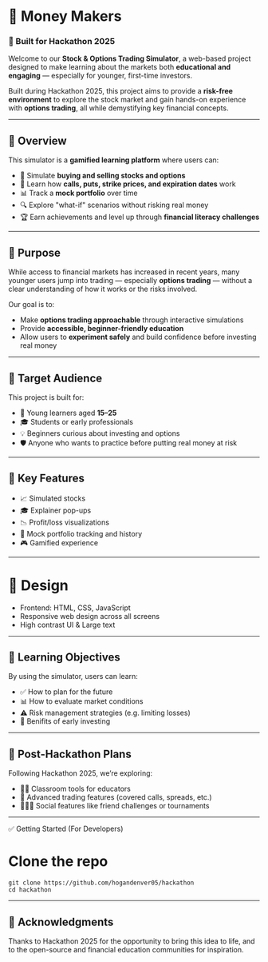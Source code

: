 # 💸 Money Makers
### 🚀 Built for Hackathon 2025  

Welcome to our **Stock & Options Trading Simulator**, a web-based project designed to make learning about the markets both **educational and engaging** — especially for younger, first-time investors.  

Built during Hackathon 2025, this project aims to provide a **risk-free environment** to explore the stock market and gain hands-on experience with **options trading**, all while demystifying key financial concepts.

---

## 🧠 Overview

This simulator is a **gamified learning platform** where users can:

- 🛒 Simulate **buying and selling stocks and options**
- 🧠 Learn how **calls, puts, strike prices, and expiration dates** work
- 📊 Track a **mock portfolio** over time
- 🔍 Explore "what-if" scenarios without risking real money
- 🏆 Earn achievements and level up through **financial literacy challenges**

---

## 🎯 Purpose

While access to financial markets has increased in recent years, many younger users jump into trading — especially **options trading** — without a clear understanding of how it works or the risks involved.

Our goal is to:

- Make **options trading approachable** through interactive simulations  
- Provide **accessible, beginner-friendly education**  
- Allow users to **experiment safely** and build confidence before investing real money  

---

## 👥 Target Audience

This project is built for:

- 🌱 Young learners aged **15–25**  
- 🎓 Students or early professionals  
- 💡 Beginners curious about investing and options  
- 🛡️ Anyone who wants to practice before putting real money at risk  

---

## 🔧 Key Features

- 📈 Simulated stocks  
- 🎓 Explainer pop-ups  
- 📉 Profit/loss visualizations
- 💼 Mock portfolio tracking and history 
- 🎮 Gamified experience 

---

# 📏 Design

- Frontend: HTML, CSS, JavaScript
- Responsive web design across all screens
- High contrast UI & Large text

---

## 📘 Learning Objectives

By using the simulator, users can learn:

- ✅ How to plan for the future
- 📊 How to evaluate market conditions
- ⚠️ Risk management strategies (e.g. limiting losses)
- 🧩 Benifits of early investing

---

## 🚧 Post-Hackathon Plans

Following Hackathon 2025, we’re exploring:

- 🧑‍🏫 Classroom tools for educators  
- 🔄 Advanced trading features (covered calls, spreads, etc.)  
- 🧑‍🤝‍🧑 Social features like friend challenges or tournaments  

---

✅ Getting Started (For Developers)
# Clone the repo
```
git clone https://github.com/hogandenver05/hackathon
cd hackathon
```

---

## 🙌 Acknowledgments

Thanks to Hackathon 2025 for the opportunity to bring this idea to life, and to the open-source and financial education communities for inspiration.